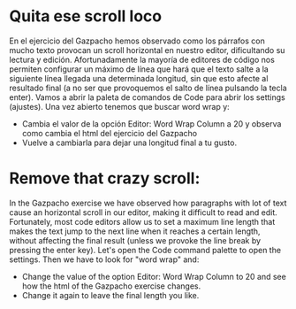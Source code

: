 # Quita ese scroll loco

En el ejercicio del Gazpacho hemos observado como los párrafos con mucho texto provocan un scroll horizontal en nuestro editor, dificultando su lectura y edición. Afortunadamente la mayoría de editores de código nos permiten configurar un máximo de línea que hará que el texto salte a la siguiente línea llegada una determinada longitud, sin que esto afecte al resultado final (a no ser que provoquemos el salto de línea pulsando la tecla enter).
Vamos a abrir la paleta de comandos de Code para abrir los settings (ajustes). Una vez abierto tenemos que buscar word wrap y:

- Cambia el valor de la opción Editor: Word Wrap Column a 20 y observa como cambia el html del ejercicio del Gazpacho
- Vuelve a cambiarla para dejar una longitud final a tu gusto.

# Remove that crazy scroll:

In the Gazpacho exercise we have observed how paragraphs with lot of text cause an horizontal scroll in our editor, making it difficult to read and edit. Fortunately, most code editors allow us to set a maximum line length that makes the text jump to the next line when it reaches a certain length, without affecting the final result (unless we provoke the line break by pressing the enter key).
Let's open the Code command palette to open the settings. Then we have to look for "word wrap" and:

- Change the value of the option Editor: Word Wrap Column to 20 and see how the html of the Gazpacho exercise changes.
- Change it again to leave the final length you like.
